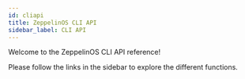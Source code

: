 ```yaml
---
id: cliapi
title: ZeppelinOS CLI API
sidebar_label: CLI API
---
```


Welcome to the ZeppelinOS CLI API reference!

Please follow the links in the sidebar to explore the different functions. 

